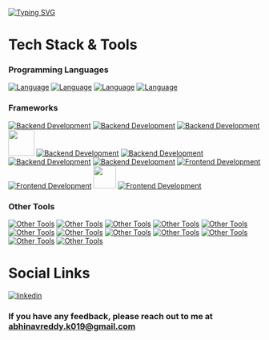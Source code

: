 <!-- <a
href="https://github.com/Abhinavreddy733">
<img 
src="https://readme-typing-svg.demolab.com?font=Poppins&weight=800&size=120&pause=1000&color=6B54F7&center=true&vCenter=true&repeat=false&width=1920&height=130&lines=Hello%2C+I'm+Abhinav" alt="Typing SVG" 
alt="Hello, This is Abhinav" /></a>

## Tech Stack & Tools
### Programming Language
[![Github](https://skillicons.dev/icons?i=typescript,javascript,java&theme=dark)](https://github.com/Abhinavreddy733)
### Backend Frameworks
[![Backend Development](https://skillicons.dev/icons?i=nodejs,express,postgres,mongodb,aws&theme=dark)](https://github.com/Abhinavreddy733)
### Frontend Development
[![Frontend Development](https://skillicons.dev/icons?i=nextjs,react,redux,tailwind&theme=dark)](https://github.com/Abhinavreddy733)
### Other Tools
[![Other Tools](https://skillicons.dev/icons?i=docker,postman,git,github,vscode&theme=dark)](https://github.com/Abhinavreddy733)


## Social Links
<a href="https://www.linkedin.com/in/kotamkadi-abhinav-reddy-636469277/" target="_blank">
  <img src="https://img.shields.io/badge/linkedin-0d1117?style=for-the-badge&logo=&logoColor=white" alt="linkedin">
</a>

### If you have any feedback, please reach out to me at abhinavreddy.k019@gmail.com -->

<!-- 2nd -->
<a
href="https://github.com/Abhinavreddy733">
<img 
src="https://readme-typing-svg.demolab.com?font=Poppins&weight=800&size=120&pause=1000&color=6B54F7&center=true&vCenter=true&repeat=false&width=1920&height=130&lines=Hello%2C+I'm+Ronit" alt="Typing SVG" 
alt="Hello, This is Abhinav" /></a>

# Tech Stack & Tools
### Programming Languages
[![Language](https://skillicons.dev/icons?i=typescript&theme=dark)](https://github.com/Abhinavreddy733)
[![Language](https://skillicons.dev/icons?i=javascript&theme=dark)](https://github.com/Abhinavreddy733)
[![Language](https://skillicons.dev/icons?i=cpp&theme=dark)](https://github.com/Abhinavreddy733)
[![Language](https://skillicons.dev/icons?i=php&theme=dark)](https://github.com/Abhinavreddy733)

### Frameworks
[![Backend Development](https://skillicons.dev/icons?i=nodejs&theme=dark)](https://github.com/Abhinavreddy733)
[![Backend Development](https://skillicons.dev/icons?i=express&theme=dark)](https://github.com/Abhinavreddy733)
[![Backend Development](https://skillicons.dev/icons?i=workers&theme=dark)](https://github.com/ronit-ghosh) <img width="52" src="assets/zod.svg"/>
[![Backend Development](https://skillicons.dev/icons?i=prisma&theme=dark)](https://github.com/Abhinavreddy733)
[![Backend Development](https://skillicons.dev/icons?i=postgres&theme=dark)](https://github.com/Abhinavreddy733)
[![Backend Development](https://skillicons.dev/icons?i=mongodb&theme=dark)](https://github.com/Abhinavreddy733)
[![Backend Development](https://skillicons.dev/icons?i=firebase&theme=dark)](https://github.com/Abhinavreddy733)
[![Frontend Development](https://skillicons.dev/icons?i=nextjs&theme=dark)](https://github.com/Abhinavreddy733)
[![Frontend Development](https://skillicons.dev/icons?i=react&theme=dark)](https://github.com/Abhinavreddy733) <img width="45" src="assets/recoil.svg"/>
[![Frontend Development](https://skillicons.dev/icons?i=tailwind&theme=dark)](https://github.com/Abhinavreddy733)

### Other Tools
[![Other Tools](https://skillicons.dev/icons?i=docker&theme=dark)](https://github.com/Abhinavreddy733)
[![Other Tools](https://skillicons.dev/icons?i=postman&theme=dark)](https://github.com/Abhinavreddy733)
[![Other Tools](https://skillicons.dev/icons?i=aws&theme=dark)](https://github.com/Abhinavreddy733)
[![Other Tools](https://skillicons.dev/icons?i=cloudflare&theme=dark)](https://github.com/Abhinavreddy733)
[![Other Tools](https://skillicons.dev/icons?i=vite&theme=dark)](https://github.com/Abhinavreddy733)
[![Other Tools](https://skillicons.dev/icons?i=git&theme=dark)](https://github.com/Abhinavreddy733)
[![Other Tools](https://skillicons.dev/icons?i=github&theme=dark)](https://github.com/Abhinavreddy733)
[![Other Tools](https://skillicons.dev/icons?i=npm&theme=dark)](https://github.com/Abhinavreddy733)
[![Other Tools](https://skillicons.dev/icons?i=pnpm&theme=dark)](https://github.com/Abhinavreddy733)
[![Other Tools](https://skillicons.dev/icons?i=vscode&theme=dark)](https://github.com/Abhinavreddy733)
[![Other Tools](https://skillicons.dev/icons?i=figma&theme=dark)](https://github.com/Abhinavreddy733)
[![Other Tools](https://skillicons.dev/icons?i=ps&theme=dark)](https://github.com/Abhinavreddy733)


# Social Links
<a href="https://www.linkedin.com/in/kotamkadi-abhinav-reddy-636469277/" target="_blank">
  <img src="https://img.shields.io/badge/linkedin-0d1117?style=for-the-badge&logo=&logoColor=white" alt="linkedin">
</a>


### If you have any feedback, please reach out to me at abhinavreddy.k019@gmail.com
